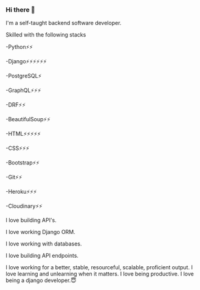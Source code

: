 ### Hi there 👋

<!--
**sylucck/sylucck** is a ✨ _special_ ✨ repository because its `README.md` (this file) appears on your GitHub profile.

Here are some ideas to get you started:

- 🔭 I’m currently working on ...
- 🌱 I’m currently learning ...
- 👯 I’m looking to collaborate on ...
- 🤔 I’m looking for help with ...
- 💬 Ask me about ...
- 📫 How to reach me: ...
- 😄 Pronouns: ...
- ⚡ Fun fact: ...
-->
I'm a self-taught backend software developer.


Skilled with the following stacks

-Python⚡⚡

-Django⚡⚡⚡⚡⚡⚡

-PostgreSQL⚡

-GraphQL⚡⚡⚡

-DRF⚡⚡

-BeautifulSoup⚡⚡



-HTML⚡⚡⚡⚡⚡

-CSS⚡⚡⚡

-Bootstrap⚡⚡

-Git⚡⚡

-Heroku⚡⚡⚡

-Cloudinary⚡⚡


I love building API's. 

I love working Django ORM. 

I love working with databases.

I love building API endpoints.

I love working for a better, stable, resourceful, scalable, proficient output. I love learning and unlearning when it matters. I love being productive. I love being a django developer.😇
